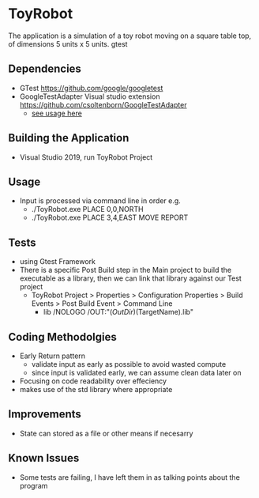 # ToyRobot
The application is a simulation of a toy robot moving on a square table top, of dimensions 5 units x 5 units. 
gtest 

## Dependencies
- GTest https://github.com/google/googletest
- GoogleTestAdapter Visual studio extension https://github.com/csoltenborn/GoogleTestAdapter
  - [see usage here](https://github.com/csoltenborn/GoogleTestAdapter#usage)

## Building the Application
- Visual Studio 2019, run ToyRobot Project

## Usage
- Input is processed via command line in order e.g.
  - ./ToyRobot.exe PLACE 0,0,NORTH 
  - ./ToyRobot.exe PLACE 3,4,EAST MOVE REPORT
 
## Tests
- using Gtest Framework
- There is a specific Post Build step in the Main project to build the executable as a library, then we can link that library against our Test project
  - ToyRobot Project > Properties > Configuration Properties > Build Events > Post Build Event > Command Line
    - lib /NOLOGO /OUT:"$(OutDir)$(TargetName).lib"

## Coding Methodolgies
- Early Return pattern
  - validate input as early as possible to avoid wasted compute
  - since input is validated early, we can assume clean data later on
- Focusing on code readability over effeciency
- makes use of the std library where appropriate

## Improvements
- State can stored as a file or other means if necesarry

## Known Issues
- Some tests are failing, I have left them in as talking points about the program